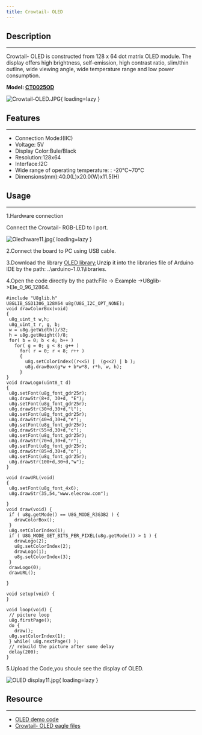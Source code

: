 ```yaml
---
title: Crowtail- OLED
---
```


## Description
-----------

Crowtail- OLED is constructed from 128 x 64 dot matrix OLED module. The display offers high brightness, self-emission, high contrast ratio, slim/thin outline, wide viewing angle, wide temperature range and low power consumption.

**Model: [CT0025OD](http://www.elecrow.com/crowtail-oled-p-1276.html)**

![Crowtail-OLED.JPG](https://wiki.elecrow.com/images/thumb/2/29/Crowtail-OLED.JPG/400px-Crowtail-OLED.JPG){ loading=lazy }

## Features
--------

- Connection Mode:I(IIC)
- Voltage: 5V
- Display Color:Bule/Black
- Resolution:128x64
- Interface:I2C
- Wide range of operating temperature: : -20°C~70°C
- Dimensions(mm):40.0(L)x20.0(W)x11.5(H)

## Usage
-----

1.Hardware connection

Connect the Crowtail- RGB-LED to I port.

![Oledhware11.jpg](https://wiki.elecrow.com/images/thumb/e/e9/Oledhware11.jpg/600px-Oledhware11.jpg){ loading=lazy }

2.Connect the board to PC using USB cable.

3.Download the library [OLED library](./files/U8glib-zip.md);Unzip it into the libraries file of Arduino IDE by the path: ..\\arduino-1.0.1\\libraries.

4.Open the code directly by the path:File -&gt; Example -&gt;U8glib-&gt;Ele\_0\_96\_12864.

```
#include "U8glib.h"
U8GLIB_SSD1306_128X64 u8g(U8G_I2C_OPT_NONE);	
void drawColorBox(void)
{
 u8g_uint_t w,h;
 u8g_uint_t r, g, b;
 w = u8g.getWidth()/32;
 h = u8g.getHeight()/8;
 for( b = 0; b < 4; b++ )
   for( g = 0; g < 8; g++ )
     for( r = 0; r < 8; r++ )
     {
       u8g.setColorIndex((r<<5) |  (g<<2) | b );
       u8g.drawBox(g*w + b*w*8, r*h, w, h);
     }
}
void drawLogo(uint8_t d)
{
 u8g.setFont(u8g_font_gdr25r);
 u8g.drawStr(8+d, 30+d, "E");
 u8g.setFont(u8g_font_gdr25r);
 u8g.drawStr(30+d,30+d,"l");
 u8g.setFont(u8g_font_gdr25r);
 u8g.drawStr(40+d,30+d,"e"); 
 u8g.setFont(u8g_font_gdr25r);
 u8g.drawStr(55+d,30+d,"c");
 u8g.setFont(u8g_font_gdr25r);
 u8g.drawStr(70+d,30+d,"r");
 u8g.setFont(u8g_font_gdr25r);
 u8g.drawStr(85+d,30+d,"o");
 u8g.setFont(u8g_font_gdr25r);
 u8g.drawStr(100+d,30+d,"w");
}

void drawURL(void)
{
 u8g.setFont(u8g_font_4x6);
 u8g.drawStr(35,54,"www.elecrow.com");

}
void draw(void) {
 if ( u8g.getMode() == U8G_MODE_R3G3B2 ) {
   drawColorBox();
 }
 u8g.setColorIndex(1);
 if ( U8G_MODE_GET_BITS_PER_PIXEL(u8g.getMode()) > 1 ) {
   drawLogo(2);
   u8g.setColorIndex(2);
   drawLogo(1);
   u8g.setColorIndex(3);
 }
 drawLogo(0);
 drawURL();
  
}

void setup(void) {
}

void loop(void) {
 // picture loop
 u8g.firstPage();  
 do {
   draw();
 u8g.setColorIndex(1);
 } while( u8g.nextPage() );  
 // rebuild the picture after some delay
 delay(200);  
}
```

5.Upload the Code,you shoule see the display of OLED.


![OLED display11.jpg](https://wiki.elecrow.com/images/thumb/9/9b/OLED_display11.jpg/600px-OLED_display11.jpg){ loading=lazy }

## Resource
--------

- [OLED demo code](./files/U8glib-zip.md)
- [Crowtail- OLED eagle files](./files/Crowtail-OLED-eagle-files-zip.md)